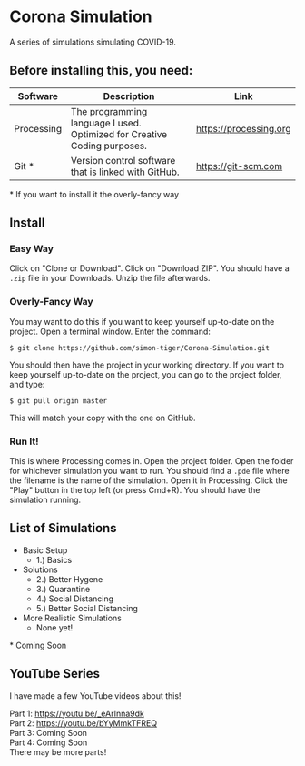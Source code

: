 # Corona Simulation
A series of simulations simulating COVID-19.

## Before installing this, you need:
|  Software  |                               Description                                |          Link          |
|------------|--------------------------------------------------------------------------|------------------------|
| Processing | The programming language I used. Optimized for Creative Coding purposes. | https://processing.org |
| Git *      | Version control software that is linked with GitHub.                     | https://git-scm.com    |

\* If you want to install it the overly-fancy way

## Install

### Easy Way
Click on "Clone or Download". Click on "Download ZIP".  You should have a `.zip` file in your Downloads. Unzip the file afterwards.

### Overly-Fancy Way
You may want to do this if you want to keep yourself up-to-date on the project. Open a terminal window. Enter the command:

```
$ git clone https://github.com/simon-tiger/Corona-Simulation.git
```

You should then have the project in your working directory. If you want to keep yourself up-to-date on the project, you can go to the project folder, and type:

```
$ git pull origin master
```

This will match your copy with the one on GitHub.

### Run It!
This is where Processing comes in. Open the project folder. Open the folder for whichever simulation you want to run.
You should find a `.pde` file where the filename is the name of the simulation. Open it in Processing.
Click the "Play" button in the top left (or press Cmd+R). You should have the simulation running.

## List of Simulations
* Basic Setup
  * 1.) Basics
* Solutions
  * 2.) Better Hygene
  * 3.) Quarantine
  * 4.) Social Distancing
  * 5.) Better Social Distancing
* More Realistic Simulations
  * None yet!

\* Coming Soon

## YouTube Series
I have made a few YouTube videos about this!

Part 1: https://youtu.be/_eArInna9dk  
Part 2: https://youtu.be/bYyMmkTFREQ  
Part 3: Coming Soon  
Part 4: Coming Soon  
There may be more parts!
